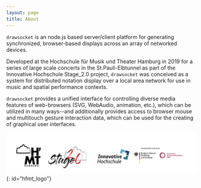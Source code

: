 ```yaml
---
layout: page
title: About
---
```


`drawsocket` is an node.js based server/client platform for generating synchronized, browser-based displays across an array of networked devices.

Developed at the Hochschule für Musik und Theater Hamburg in 2019 for a series of large scale concerts in the St.Pauli-Elbtunnel as part of the Innovative Hochschule Stage_2.0 project, `drawsocket` was conceived as a system for distributed notation display over a local area network for use in music and spatial performance contexts.

`drawsocket` provides a unified interface for controlling diverse media features of web-browsers (SVG, WebAudio, animation, etc.), which can be utilized in many ways--and additionally provides access to browser mouse and multitouch gesture interaction data, which can be used for the creating of graphical user interfaces.

![hfmt innovative hochschule logo](assets/images/hfmt-logos.png){: id="hfmt_logo"}
